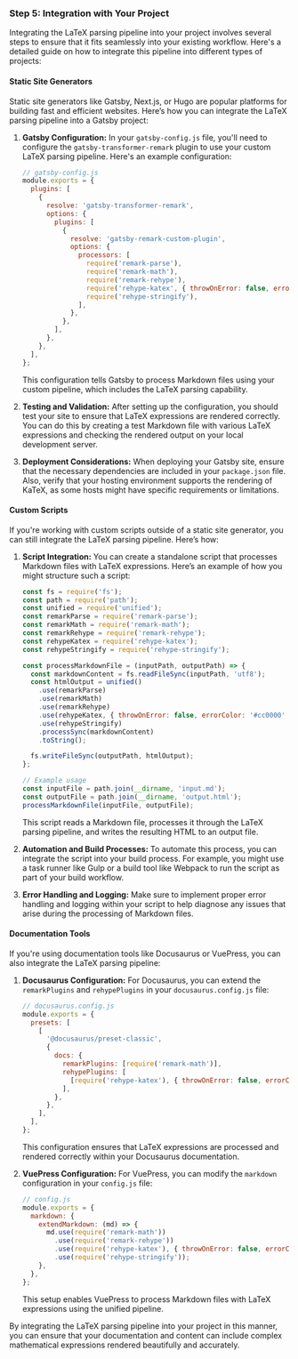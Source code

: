 ### Step 5: Integration with Your Project

Integrating the LaTeX parsing pipeline into your project involves several steps to ensure that it fits seamlessly into your existing workflow. Here's a detailed guide on how to integrate this pipeline into different types of projects:

#### Static Site Generators

Static site generators like Gatsby, Next.js, or Hugo are popular platforms for building fast and efficient websites. Here’s how you can integrate the LaTeX parsing pipeline into a Gatsby project:

1. **Gatsby Configuration:**
   In your `gatsby-config.js` file, you'll need to configure the `gatsby-transformer-remark` plugin to use your custom LaTeX parsing pipeline. Here's an example configuration:

   ```javascript
   // gatsby-config.js
   module.exports = {
     plugins: [
       {
         resolve: 'gatsby-transformer-remark',
         options: {
           plugins: [
             {
               resolve: 'gatsby-remark-custom-plugin',
               options: {
                 processors: [
                   require('remark-parse'),
                   require('remark-math'),
                   require('remark-rehype'),
                   require('rehype-katex', { throwOnError: false, errorColor: '#cc0000' }),
                   require('rehype-stringify'),
                 ],
               },
             },
           ],
         },
       },
     ],
   };
   ```

   This configuration tells Gatsby to process Markdown files using your custom pipeline, which includes the LaTeX parsing capability.

2. **Testing and Validation:**
   After setting up the configuration, you should test your site to ensure that LaTeX expressions are rendered correctly. You can do this by creating a test Markdown file with various LaTeX expressions and checking the rendered output on your local development server.

3. **Deployment Considerations:**
   When deploying your Gatsby site, ensure that the necessary dependencies are included in your `package.json` file. Also, verify that your hosting environment supports the rendering of KaTeX, as some hosts might have specific requirements or limitations.

#### Custom Scripts

If you're working with custom scripts outside of a static site generator, you can still integrate the LaTeX parsing pipeline. Here’s how:

1. **Script Integration:**
   You can create a standalone script that processes Markdown files with LaTeX expressions. Here’s an example of how you might structure such a script:

   ```javascript
   const fs = require('fs');
   const path = require('path');
   const unified = require('unified');
   const remarkParse = require('remark-parse');
   const remarkMath = require('remark-math');
   const remarkRehype = require('remark-rehype');
   const rehypeKatex = require('rehype-katex');
   const rehypeStringify = require('rehype-stringify');

   const processMarkdownFile = (inputPath, outputPath) => {
     const markdownContent = fs.readFileSync(inputPath, 'utf8');
     const htmlOutput = unified()
       .use(remarkParse)
       .use(remarkMath)
       .use(remarkRehype)
       .use(rehypeKatex, { throwOnError: false, errorColor: '#cc0000' })
       .use(rehypeStringify)
       .processSync(markdownContent)
       .toString();

     fs.writeFileSync(outputPath, htmlOutput);
   };

   // Example usage
   const inputFile = path.join(__dirname, 'input.md');
   const outputFile = path.join(__dirname, 'output.html');
   processMarkdownFile(inputFile, outputFile);
   ```

   This script reads a Markdown file, processes it through the LaTeX parsing pipeline, and writes the resulting HTML to an output file.

2. **Automation and Build Processes:**
   To automate this process, you can integrate the script into your build process. For example, you might use a task runner like Gulp or a build tool like Webpack to run the script as part of your build workflow.

3. **Error Handling and Logging:**
   Make sure to implement proper error handling and logging within your script to help diagnose any issues that arise during the processing of Markdown files.

#### Documentation Tools

If you're using documentation tools like Docusaurus or VuePress, you can also integrate the LaTeX parsing pipeline:

1. **Docusaurus Configuration:**
   For Docusaurus, you can extend the `remarkPlugins` and `rehypePlugins` in your `docusaurus.config.js` file:

   ```javascript
   // docusaurus.config.js
   module.exports = {
     presets: [
       [
         '@docusaurus/preset-classic',
         {
           docs: {
             remarkPlugins: [require('remark-math')],
             rehypePlugins: [
               [require('rehype-katex'), { throwOnError: false, errorColor: '#cc0000' }],
             ],
           },
         },
       ],
     ],
   };
   ```

   This configuration ensures that LaTeX expressions are processed and rendered correctly within your Docusaurus documentation.

2. **VuePress Configuration:**
   For VuePress, you can modify the `markdown` configuration in your `config.js` file:

   ```javascript
   // config.js
   module.exports = {
     markdown: {
       extendMarkdown: (md) => {
         md.use(require('remark-math'))
           .use(require('remark-rehype'))
           .use(require('rehype-katex'), { throwOnError: false, errorColor: '#cc0000' })
           .use(require('rehype-stringify'));
       },
     },
   };
   ```

   This setup enables VuePress to process Markdown files with LaTeX expressions using the unified pipeline.

By integrating the LaTeX parsing pipeline into your project in this manner, you can ensure that your documentation and content can include complex mathematical expressions rendered beautifully and accurately.